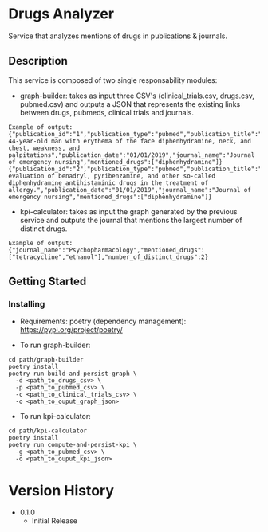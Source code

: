 # Drugs Analyzer

Service that analyzes mentions of drugs in publications & journals.

## Description

This service is composed of two single responsability modules:

* graph-builder: takes as input three CSV's (clinical_trials.csv, drugs.csv, pubmed.csv) and outputs a JSON that represents the existing links between drugs, pubmeds, clinical trials and journals.
```
Example of output:
{"publication_id":"1","publication_type":"pubmed","publication_title":"A 44-year-old man with erythema of the face diphenhydramine, neck, and chest, weakness, and palpitations","publication_date":"01/01/2019","journal_name":"Journal of emergency nursing","mentioned_drugs":["diphenhydramine"]}
{"publication_id":"2","publication_type":"pubmed","publication_title":"An evaluation of benadryl, pyribenzamine, and other so-called diphenhydramine antihistaminic drugs in the treatment of allergy.","publication_date":"01/01/2019","journal_name":"Journal of emergency nursing","mentioned_drugs":["diphenhydramine"]}
```
* kpi-calculator: takes as input the graph generated by the previous service and outputs the journal that mentions the largest number of distinct drugs.
```
Example of output:
{"journal_name":"Psychopharmacology","mentioned_drugs":["tetracycline","ethanol"],"number_of_distinct_drugs":2}
```

## Getting Started

### Installing
* Requirements: poetry (dependency management): https://pypi.org/project/poetry/

* To run graph-builder:

```
cd path/graph-builder
poetry install
poetry run build-and-persist-graph \
  -d <path_to_drugs_csv> \
  -p <path_to_pubmed_csv> \
  -c <path_to_clinical_trials_csv> \
  -o <path_to_ouput_graph_json>
```

* To run kpi-calculator:

```
cd path/kpi-calculator
poetry install
poetry run compute-and-persist-kpi \
  -g <path_to_pubmed_csv> \
  -o <path_to_ouput_kpi_json> 
```

# Version History
* 0.1.0
    * Initial Release

